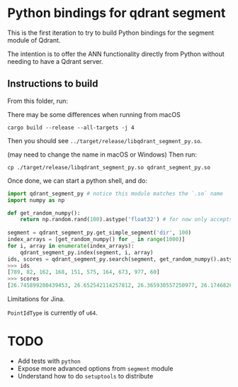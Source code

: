 # Python bindings for qdrant segment

This is the first iteration to try to build Python bindings for the segment module of Qdrant.

The intention is to offer the ANN functionality directly from Python without needing to have a Qdrant server.

## Instructions to build

From this folder, run:

There may be some differences when running from macOS

```shell
cargo build --release --all-targets -j 4 
```

Then you should see `../target/release/libqdrant_segment_py.so`.

(may need to change the name in macOS or Windows)
Then run:
```shell
cp ./target/release/libqdrant_segment_py.so qdrant_segment_py.so
```

Once done, we can start a python shell, and do:

```python
import qdrant_segment_py # notice this module matches the `.so` name
import numpy as np

def get_random_numpy():
    return np.random.rand(100).astype('float32') # for now only accepts this type
 
segment = qdrant_segment_py.get_simple_segment('dir', 100)
index_arrays = [get_random_numpy() for _ in range(1000)]
for i, array in enumerate(index_arrays):
    qdrant_segment_py.index(segment, i, array)
ids, scores = qdrant_segment_py.search(segment, get_random_numpy().astype('float32'), 10)
>>> ids
[789, 82, 162, 168, 151, 575, 164, 673, 977, 60]
>>> scores
[26.745899200439453, 26.652542114257812, 26.365930557250977, 26.1746826171875, 26.01166343688965, 25.981624603271484, 25.94896697998047, 25.8475399017334, 25.7318172454834, 25.70850944519043]
```

Limitations for Jina.

`PointIdType` is currently of `u64`.

# TODO
- Add tests with `python`
- Expose more advanced options from `segment` module
- Understand how to do `setuptools` to distribute
